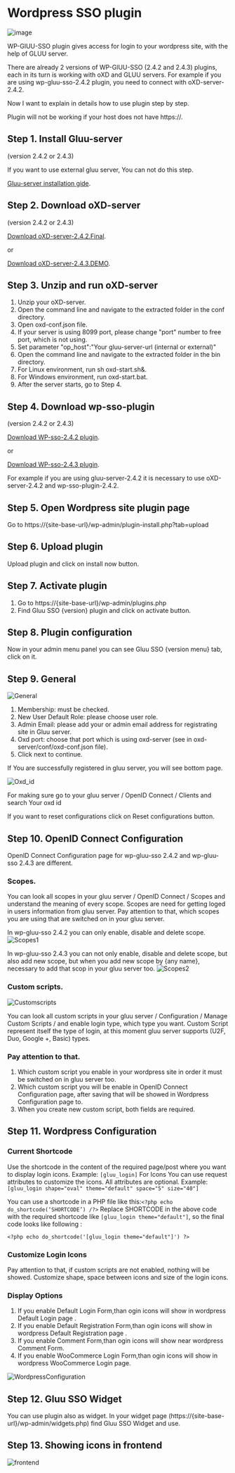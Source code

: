 Wordpress SSO plugin 
=========================
![image](https://raw.githubusercontent.com/GluuFederation/gluu-wordpress-oxd-login-plugin/master/plugin.jpg)

WP-GlUU-SSO plugin gives access for login to your wordpress site, with the help of GLUU server.

There are already 2 versions of WP-GlUU-SSO (2.4.2 and 2.4.3) plugins, each in its turn is working with oXD and GLUU servers.
For example if you are using wp-gluu-sso-2.4.2 plugin, you need to connect with oXD-server-2.4.2.

Now I want to explain in details how to use plugin step by step. 

Plugin will not be working if your host does not have https://. 

## Step 1. Install Gluu-server 

(version 2.4.2 or 2.4.3)

If you want to use external gluu server, You can not do this step.   

[Gluu-server installation gide](https://www.gluu.org/docs/deployment/).

## Step 2. Download oXD-server 

(version 2.4.2 or 2.4.3)

[Download oXD-server-2.4.2.Final](https://ox.gluu.org/maven/org/xdi/oxd-server/2.4.2.Final/oxd-server-2.4.2.Final-distribution.zip).

or

[Download oXD-server-2.4.3.DEMO](https://ox.gluu.org/maven/org/xdi/oxd-server/2.4.3-SNAPSHOT/oxd-server-2.4.3-SNAPSHOT-distribution.zip).

## Step 3. Unzip and run oXD-server
 
1. Unzip your oXD-server. 
2. Open the command line and navigate to the extracted folder in the conf directory.
3. Open oxd-conf.json file.  
4. If your server is using 8099 port, please change "port" number to free port, which is not using.
5. Set parameter "op_host":"Your gluu-server-url (internal or external)"
6. Open the command line and navigate to the extracted folder in the bin directory.
7. For Linux environment, run sh oxd-start.sh&. 
8. For Windows environment, run oxd-start.bat.
9. After the server starts, go to Step 4.

## Step 4. Download wp-sso-plugin
 
(version 2.4.2 or 2.4.3)

[Download WP-sso-2.4.2 plugin](https://raw.githubusercontent.com/GluuFederation/gluu-wordpress-sso-login-plugin/master/wp-sso-2.4.2/wp-sso-2.4.2.zip).

or

[Download WP-sso-2.4.3 plugin](https://raw.githubusercontent.com/GluuFederation/gluu-wordpress-sso-login-plugin/master/wp-sso-2.4.3/wp-sso-2.4.3.zip).

For example if you are using gluu-server-2.4.2 it is necessary to use oXD-server-2.4.2 and wp-sso-plugin-2.4.2.

## Step 5. Open Wordpress site plugin page
 
Go to https://{site-base-url}/wp-admin/plugin-install.php?tab=upload

## Step 6. Upload plugin
 
Upload plugin and click on install now button.

## Step 7. Activate plugin
 
1. Go to https://{site-base-url}/wp-admin/plugins.php
2. Find Gluu SSO {version} plugin and click on activate button.

## Step 8. Plugin configuration
 
Now in your admin menu panel you can see Gluu SSO {version menu} tab, click on it.

## Step 9. General

![General](https://raw.githubusercontent.com/GluuFederation/gluu-wordpress-sso-login-plugin/master/wp-sso-2.4.2/docu/1.png) 

1. Membership: must be checked.
2. New User Default Role: please choose user role. 
3. Admin Email: please add your or admin email address for registrating site in Gluu server.
4. Oxd port: choose that port which is using oxd-server (see in oxd-server/conf/oxd-conf.json file).
5. Click next to continue.

If You are successfully registered in gluu server, you will see bottom page.

![Oxd_id](https://raw.githubusercontent.com/GluuFederation/gluu-wordpress-sso-login-plugin/master/wp-sso-2.4.2/docu/2.png) 

For making sure go to your gluu server / OpenID Connect / Clients and search  Your oxd id

If you want to reset configurations click on Reset configurations button.

## Step 10. OpenID Connect Configuration

OpenID Connect Configuration page for wp-gluu-sso 2.4.2 and wp-gluu-sso 2.4.3 are different.

### Scopes.
You can look all scopes in your gluu server / OpenID Connect / Scopes and understand the meaning of  every scope.
Scopes are need for getting loged in users information from gluu server.
Pay attention to that, which scopes you are using that are switched on in your gluu server.

In wp-gluu-sso 2.4.2  you can only enable, disable and delete scope.
![Scopes1](https://raw.githubusercontent.com/GluuFederation/gluu-wordpress-sso-login-plugin/master/wp-sso-2.4.2/docu/3.png) 

In wp-gluu-sso 2.4.3 you can not only enable, disable and delete scope, but also add new scope, but when you add new scope by {any name}, necessary to add that scop in your gluu server too. 
![Scopes2](https://raw.githubusercontent.com/GluuFederation/gluu-wordpress-sso-login-plugin/master/wp-sso-2.4.2/docu/4.png) 

### Custom scripts.

![Customscripts](https://raw.githubusercontent.com/GluuFederation/gluu-wordpress-sso-login-plugin/master/wp-sso-2.4.2/docu/5.png) 

You can look all custom scripts in your gluu server / Configuration / Manage Custom Scripts / and enable login type, which type you want.
Custom Script represent itself the type of login, at this moment gluu server supports (U2F, Duo, Google +, Basic) types.

### Pay attention to that.

1. Which custom script you enable in your wordpress site in order it must be switched on in gluu server too.
2. Which custom script you will be enable in OpenID Connect Configuration page, after saving that will be showed in Wordpress Configuration page to.
3. When you create new custom script, both fields are required.

## Step 11. Wordpress Configuration

### Current Shortcode
 
Use the shortcode in the content of the required page/post where you want to display login icons.
Example: ```[gluu_login]```
For Icons
You can use request attributes to customize the icons. All attributes are optional.
Example: ```[gluu_login shape="oval" theme="default" space="5" size="40"]```

You can use a shortcode in a PHP file like this:```<?php echo do_shortcode(‘SHORTCODE’) /?>```
Replace SHORTCODE in the above code with the required shortcode like ```[gluu_login theme="default"]```, so the final code looks like following : 
```
<?php echo do_shortcode('[gluu_login theme="default"]') ?>
```

### Customize Login Icons
 
Pay attention to that, if custom scripts are not enabled, nothing will be showed.
Customize shape, space between icons and size of the login icons.

### Display Options
 
1. If you enable Default Login Form,than ogin icons will show in wordpress Default Login page .
2. If you enable Default Registration Form,than ogin icons will show in wordpress Default Registration page .
3. If you enable Comment Form,than ogin icons will show near wordpress Comment Form.
4. If you enable WooCommerce Login Form,than ogin icons will show in wordpress WooCommerce Login page.

![WordpressConfiguration](https://raw.githubusercontent.com/GluuFederation/gluu-wordpress-sso-login-plugin/master/wp-sso-2.4.2/docu/6.png) 

## Step 12. Gluu SSO Widget

You can use plugin also as widget.
In your widget page (https://{site-base-url}/wp-admin/widgets.php) find Gluu SSO Widget and use.

## Step 13. Showing icons in frontend

![frontend](https://raw.githubusercontent.com/GluuFederation/gluu-wordpress-sso-login-plugin/master/wp-sso-2.4.2/docu/7.png)
